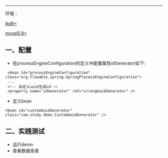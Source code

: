 

------

环境：

[jkd8+]()

[mysql5.6+]()



## 一、配置

-  在processEngineConfiguration的定义中配置属性idGenerator如下:

```
 <bean id="processEngineConfiguration" class="org.flowable.spring.SpringProcessEngineConfiguration">
 ...
 <!-- 自定义uuid生成id-->
 <property name="idGenerator" ref="strongUuidGenerator" />
```

- 定义bean

```   
<bean id="customUuidGenerator" class="com.study.demo.CustomUuidGenerator" />
```



## 二、实践测试



- 运行demo
- 查看数据库表

